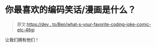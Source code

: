 # 你最喜欢的编码笑话/漫画是什么？

> 原文:[https://dev . to/Ben/what-s-your-favorite-coding-joke-comic-etc-46gj](https://dev.to/ben/what-s-your-favorite-coding-joke-comic-etc-46gj)

让我们拥有他们！